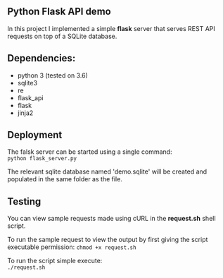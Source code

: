 ## Python Flask API demo 

In this project I implemented a simple **flask** server that serves REST API requests on top of a SQLite database.

## Dependencies:  
- python 3 (tested on 3.6)
- sqlite3  
- re  
- flask_api  
- flask  
- jinja2  


## Deployment

The falsk server can be started using a single command:  
`python flask_server.py
`

The relevant sqlite database named 'demo.sqlite' will be created and populated in the same folder as the file. 

## Testing

You can view sample requests made using cURL in the **request.sh** shell script. 

To run the sample request to view the output by first giving the script executable permission: 
`chmod +x request.sh`

To run the script simple execute:  
`./request.sh`

